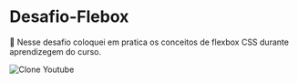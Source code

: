 # Desafio-Flebox

🚀 Nesse desafio coloquei em pratica os conceitos de flexbox CSS durante aprendizegem do curso.

![Clone Youtube](https://github.com/Washington789/desafio-flexbox/assets/103329909/e4838740-5788-4219-9966-0925f5fefe55)

